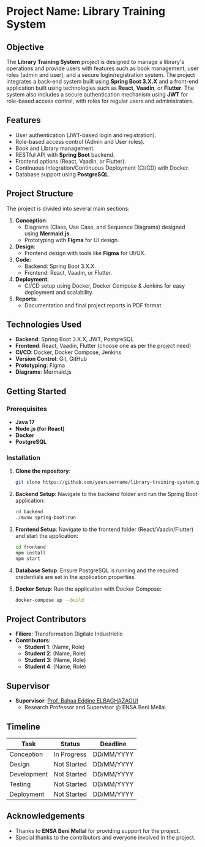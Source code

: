 # Project Name: Library Training System

## Objective

The **Library Training System** project is designed to manage a library's operations and provide users with features such as book management, user roles (admin and user), and a secure login/registration system. The project integrates a back-end system built using **Spring Boot 3.X.X** and a front-end application built using technologies such as **React**, **Vaadin**, or **Flutter**. The system also includes a secure authentication mechanism using **JWT** for role-based access control, with roles for regular users and administrators.

## Features
- User authentication (JWT-based login and registration).
- Role-based access control (Admin and User roles).
- Book and Library management.
- RESTful API with **Spring Boot** backend.
- Frontend options (React, Vaadin, or Flutter).
- Continuous Integration/Continuous Deployment (CI/CD) with Docker.
- Database support using **PostgreSQL**.

## Project Structure

The project is divided into several main sections:
1. **Conception**:
   - Diagrams (Class, Use Case, and Sequence Diagrams) designed using **Mermaid.js**.
   - Prototyping with **Figma** for UI design.
2. **Design**:
   - Frontend design with tools like **Figma** for UI/UX.
3. **Code**:
   - Backend: Spring Boot 3.X.X.
   - Frontend: React, Vaadin, or Flutter.
4. **Deployment**:
   - CI/CD setup using Docker, Docker Compose & Jenkins for easy deployment and scalability.
5. **Reports**:
   - Documentation and final project reports in PDF format.

## Technologies Used

- **Backend**: Spring Boot 3.X.X, JWT, PostgreSQL
- **Frontend**: React, Vaadin, Flutter (choose one as per the project need)
- **CI/CD**: Docker, Docker Compose, Jenkins
- **Version Control**: Git, GitHub
- **Prototyping**: Figma
- **Diagrams**: Mermaid.js

## Getting Started

### Prerequisites
- **Java 17**
- **Node.js (for React)**
- **Docker**
- **PostgreSQL**

### Installation

1. **Clone the repository**:
    ```bash
    git clone https://github.com/yourusername/library-training-system.git
    ```

2. **Backend Setup**:
    Navigate to the backend folder and run the Spring Boot application:
    ```bash
    cd backend
    ./mvnw spring-boot:run
    ```

3. **Frontend Setup**:
    Navigate to the frontend folder (React/Vaadin/Flutter) and start the application:
    ```bash
    cd frontend
    npm install
    npm start
    ```

4. **Database Setup**:
    Ensure PostgreSQL is running and the required credentials are set in the application properties.

5. **Docker Setup**:
    Run the application with Docker Compose:
    ```bash
    docker-compose up --build
    ```

## Project Contributors

- **Filiere**: Transformation Digitale Industrielle
- **Contributors**:
  - **Student 1**: (Name, Role)
  - **Student 2**: (Name, Role)
  - **Student 3**: (Name, Role)
  - **Student 4**: (Name, Role)

## Supervisor

- **Supervisor**: [Prof. Bahaa Eddine ELBAGHAZAOUI](https://bahaa-eddine.github.io/)
  - Research Professor and Supervisor @ ENSA Beni Mellal

## Timeline

| Task               | Status  | Deadline    |
|--------------------|---------|-------------|
| Conception         | In Progress | DD/MM/YYYY |
| Design             | Not Started | DD/MM/YYYY |
| Development        | Not Started | DD/MM/YYYY |
| Testing            | Not Started | DD/MM/YYYY |
| Deployment         | Not Started | DD/MM/YYYY |

## Acknowledgements

- Thanks to **ENSA Beni Mellal** for providing support for the project.
- Special thanks to the contributors and everyone involved in the project.

